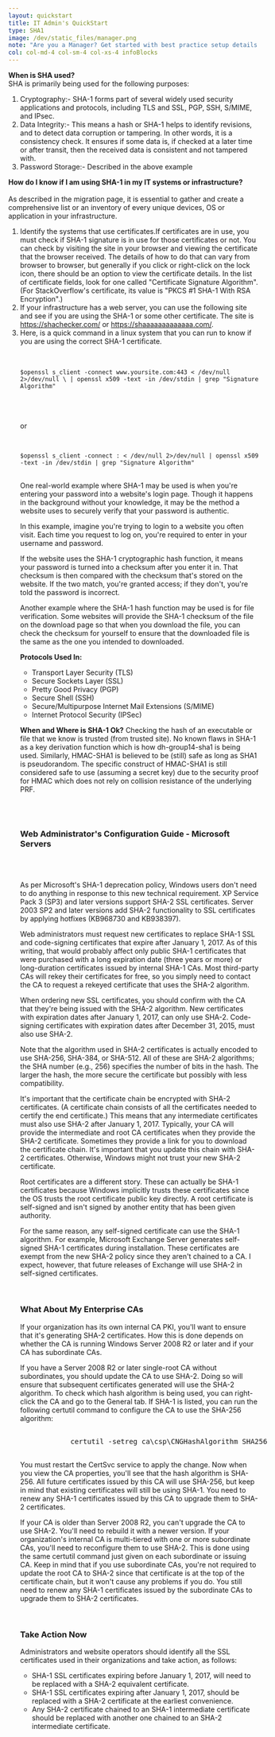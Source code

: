 ```yaml
---
layout: quickstart
title: IT Admin's QuickStart
type: SHA1
image: /dev/static_files/manager.png
note: "Are you a Manager? Get started with best practice setup details above."
col: col-md-4 col-sm-4 col-xs-4 infoBlocks
---
```

 <p id="when">
            <strong>When is SHA used?</strong><br />
            SHA is primarily being used for the following purposes:
            <ol>
              <li>
                Cryptography:- SHA-1 forms part of several widely used security applications and protocols, including TLS and SSL, PGP, SSH, S/MIME, and IPsec.
              </li>
              <li>
                Data Integrity:- This means a hash or SHA-1 helps to identify revisions, and to detect data corruption or tampering. In other words, it is a consistency check. It ensures if some data is, if checked at a later time or after transit, then the received data is consistent and not tampered with.
              </li>
              <li>
                Password Storage:- Described in the above example
              </li>
            </ol>
          </p>
		  
<p id="identification">
            <strong>How do I know if I am using SHA-1 in my IT systems or infrastructure?</strong><br /> <br />
            As described in the migration page, it is essential to gather and create a comprehensive list or an inventory of every unique devices, OS or application in your infrastructure.
            <ol>
              <li>
                Identify the systems that use certificates.If certificates are in use, you must check if SHA-1 signature is in use for those certificates or not. You can check by visiting the site in your browser and viewing the certificate that the browser received. The details of how to do that can vary from browser to browser, but generally if you click or right-click on the lock icon, there should be an option to view the certificate details. In the list of certificate fields, look for one called "Certificate Signature Algorithm". (For StackOverflow's certificate, its value is "PKCS #1 SHA-1 With RSA Encryption".)
              </li>
              <li>
                If your infrastructure has a web server, you can use the following site and see if you are using the SHA-1 or some other certificate. The site is <a href="https://shachecker.com/">https://shachecker.com/</a> or <a href="https://shaaaaaaaaaaaaa.com/">https://shaaaaaaaaaaaaa.com/</a>.
              </li>
              <li>
                Here, is a quick command in a linux system that you can run to know if you are using the correct SHA-1 certificate.<br /><br />
                <pre>
                  <code>
$openssl s_client -connect www.yoursite.com:443 < /dev/null 2>/dev/null \ | openssl x509 -text -in /dev/stdin | grep "Signature Algorithm"</code>
                </pre>
                
<br /><br />
or 
<br /><br />
<pre>
<code>
$openssl s_client -connect <host>:<port> < /dev/null 2>/dev/null | openssl x509 -text -in /dev/stdin | grep "Signature Algorithm"</code>
                </pre>
<p>
            One real-world example where SHA-1 may be used is when you're entering your password into a website's login page. Though it happens in the background without your knowledge, it may be the method a website uses to securely verify that your password is authentic.
</p>
<p>
            In this example, imagine you're trying to login to a website you often visit. Each time you request to log on, you're required to enter in your username and password. 
          </p>
          <p>
            If the website uses the SHA-1 cryptographic hash function, it means your password is turned into a checksum after you enter it in. That checksum is then compared with the checksum that's stored on the website. If the two match, you're granted access; if they don't, you're told the password is incorrect.
          </p>
          <p>
            Another example where the SHA-1 hash function may be used is for file verification. Some websites will provide the SHA-1 checksum of the file on the download page so that when you download the file, you can check the checksum for yourself to ensure that the downloaded file is the same as the one you intended to downloaded.
 </p>

<p id="where">
            <strong>Protocols Used In:</strong>
            <ul>
              <li>Transport Layer Security (TLS)</li>
              <li>Secure Sockets Layer (SSL)</li>
              <li>Pretty Good Privacy (PGP)</li>
              <li>Secure Shell (SSH)</li>
              <li>Secure/Multipurpose Internet Mail Extensions (S/MIME)</li>
              <li>Internet Protocol Security (IPSec)</li>
            </ul>
          </p>
          <p id="whenToUse">
            <strong>When and Where is SHA-1 Ok?</strong>
            Checking the hash of an executable or file that we know is trusted (from trusted site).
            No known flaws in SHA-1 as a key derivation function which is how dh-group14-sha1 is being used.  
            Similarly, HMAC-SHA1 is believed to be (still) safe as long as SHA1 is pseudorandom.   
            The specific construct of HMAC-SHA1 is still considered safe to use (assuming a secret key) due to the security proof for HMAC which does not rely on collision resistance of the underlying PRF.
          </p>
</div>
<br /> <br />
		
<h3>Web Administrator's Configuration Guide - Microsoft Servers</h3>
<br /> <br />
<p>
            As per Microsoft's SHA-1 deprecation policy, Windows users don't need to do anything in response to this new technical requirement. XP Service Pack 3 (SP3) and later versions support SHA-2 SSL certificates. Server 2003 SP2 and later versions add SHA-2 functionality to SSL certificates by applying hotfixes (KB968730 and KB938397).
          </p>
          <p>
            <span class="green">Web administrators must request new certificates to replace SHA-1 SSL and code-signing certificates that expire after January 1, 2017.</span> As of this writing, that would probably affect only public SHA-1 certificates that were purchased with a long expiration date (three years or more) or long-duration certificates issued by internal SHA-1 CAs. Most third-party CAs will rekey their certificates for free, so you simply need to contact the CA to request a rekeyed certificate that uses the SHA-2 algorithm.
          </p>
          <p>
            When ordering new SSL certificates, you should confirm with the CA that they're being issued with the SHA-2 algorithm. New certificates with expiration dates after January 1, 2017, can only use SHA-2. Code-signing certificates with expiration dates after December 31, 2015, must also use SHA-2.
          </p>
          <p>
            Note that the algorithm used in SHA-2 certificates is actually encoded to use SHA-256, SHA-384, or SHA-512. All of these are SHA-2 algorithms; the SHA number (e.g., 256) specifies the number of bits in the hash. The larger the hash, the more secure the certificate but possibly with less compatibility.
          </p>
          <p>
            <span class="green">It's important that the certificate chain be encrypted with SHA-2 certificates. (A certificate chain consists of all the certificates needed to certify the end certificate.)</span> This means that any intermediate certificates must also use SHA-2 after January 1, 2017. Typically, your CA will provide the intermediate and root CA certificates when they provide the SHA-2 certificate. Sometimes they provide a link for you to download the certificate chain. It's important that you update this chain with SHA-2 certificates. Otherwise, Windows might not trust your new SHA-2 certificate.
          </p>
          <p>
            Root certificates are a different story. These can actually be SHA-1 certificates because Windows implicitly trusts these certificates since the OS trusts the root certificate public key directly. A root certificate is self-signed and isn't signed by another entity that has been given authority.
          </p>
          <p>
            For the same reason, any self-signed certificate can use the SHA-1 algorithm. For example, Microsoft Exchange Server generates self-signed SHA-1 certificates during installation. These certificates are exempt from the new SHA-2 policy since they aren't chained to a CA. I expect, however, that future releases of Exchange will use SHA-2 in self-signed certificates.
          </p>
          
<br />
          <h3 id="enterprise">What About My Enterprise CAs</h3>
          <p>
            If your organization has its own internal CA PKI, you'll want to ensure that it's generating SHA-2 certificates. How this is done depends on whether the CA is running Windows Server 2008 R2 or later and if your CA has subordinate CAs.
          </p>
          <p>
            If you have a Server 2008 R2 or later single-root CA without subordinates, you should update the CA to use SHA-2. Doing so will ensure that subsequent certificates generated will use the SHA-2 algorithm. To check which hash algorithm is being used, you can right-click the CA and go to the General tab. If SHA-1 is listed, you can run the following certutil command to configure the CA to use the SHA-256 algorithm:
            <xmp>
            certutil -setreg ca\csp\CNGHashAlgorithm SHA256
            </xmp>
          </p>
          <p>
            You must restart the CertSvc service to apply the change. Now when you view the CA properties, you'll see that the hash algorithm is SHA-256. All future certificates issued by this CA will use SHA-256, but keep in mind that existing certificates will still be using SHA-1. You need to renew any SHA-1 certificates issued by this CA to upgrade them to SHA-2 certificates.
          </p>
          <p>
            <span class="red">If your CA is older than Server 2008 R2, you can't upgrade the CA to use SHA-2. You'll need to rebuild it with a newer version.</span> If your organization's internal CA is multi-tiered with one or more subordinate CAs, you'll need to reconfigure them to use SHA-2. This is done using the same certutil command just given on each subordinate or issuing CA. Keep in mind that if you use subordinate CAs, you're not required to update the root CA to SHA-2 since that certificate is at the top of the certificate chain, but it won't cause any problems if you do. You still need to renew any SHA-1 certificates issued by the subordinate CAs to upgrade them to SHA-2 certificates.
          </p>
          
<br />
          <h3 id="action">Take Action Now</h3>
          <p>
            Administrators and website operators should identify all the SSL certificates used in their organizations and take action, as follows:
            <ul>
              <li>
                SHA-1 SSL certificates expiring before January 1, 2017, will need to be replaced with a SHA-2 equivalent certificate.
              </li>
              <li>
                SHA-1 SSL certificates expiring after January 1, 2017, should be replaced with a SHA-2 certificate at the earliest convenience.
              </li>
              <li>
                Any SHA-2 certificate chained to an SHA-1 intermediate certificate should be replaced with another one chained to an SHA-2 intermediate certificate.
              </li>
            </ul>
          </p>
